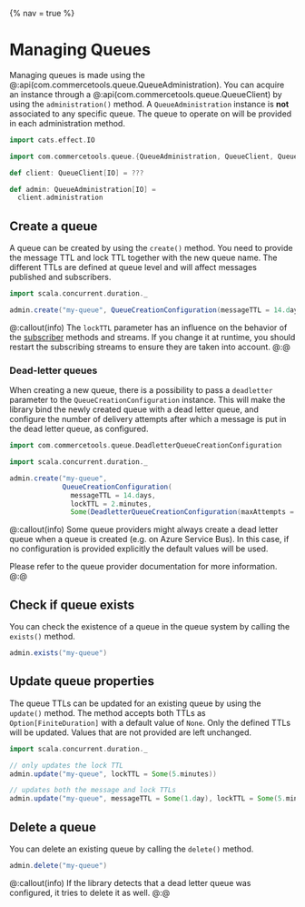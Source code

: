 {% nav = true %}
# Managing Queues

Managing queues is made using the @:api(com.commercetools.queue.QueueAdministration). You can acquire an instance through a @:api(com.commercetools.queue.QueueClient) by using the `administration()` method. A `QueueAdministration` instance is **not** associated to any specific queue. The queue to operate on will be provided in each administration method.

```scala mdoc
import cats.effect.IO

import com.commercetools.queue.{QueueAdministration, QueueClient, QueueCreationConfiguration}

def client: QueueClient[IO] = ???

def admin: QueueAdministration[IO] =
  client.administration
```

## Create a queue

A queue can be created by using the `create()` method.
You need to provide the message TTL and lock TTL together with the new queue name.
The different TTLs are defined at queue level and will affect messages published and subscribers.

```scala mdoc:compile-only
import scala.concurrent.duration._

admin.create("my-queue", QueueCreationConfiguration(messageTTL = 14.days, lockTTL = 2.minutes))
```

@:callout(info)
The `lockTTL` parameter has an influence on the behavior of the [subscriber][doc-subscribing] methods and streams. If you change it at runtime, you should restart the subscribing streams to ensure they are taken into account.
@:@

### Dead-letter queues

When creating a new queue, there is a possibility to pass a `deadletter` parameter to the `QueueCreationConfiguration` instance. This will make the library bind the newly created queue with a dead letter queue, and configure the number of delivery attempts after which a message is put in the dead letter queue, as configured.

```scala mdoc:compile-only
import com.commercetools.queue.DeadletterQueueCreationConfiguration

import scala.concurrent.duration._

admin.create("my-queue",
             QueueCreationConfiguration(
               messageTTL = 14.days,
               lockTTL = 2.minutes,
               Some(DeadletterQueueCreationConfiguration(maxAttempts = 100))))
```

@:callout(info)
Some queue providers might always create a dead letter queue when a queue is created (e.g. on Azure Service Bus). In this case, if no configuration is provided explicitly the default values will be used.

Please refer to the queue provider documentation for more information.
@:@

## Check if queue exists

You can check the existence of a queue in the queue system by calling the `exists()` method.

```scala mdoc:compile-only
admin.exists("my-queue")
```

## Update queue properties

The queue TTLs can be updated for an existing queue by using the `update()` method. The method accepts both TTLs as `Option[FiniteDuration]` with a default value of `None`. Only the defined TTLs will be updated. Values that are not provided are left unchanged.

```scala mdoc:compile-only
import scala.concurrent.duration._

// only updates the lock TTL
admin.update("my-queue", lockTTL = Some(5.minutes))

// updates both the message and lock TTLs
admin.update("my-queue", messageTTL = Some(1.day), lockTTL = Some(5.minutes))
```

## Delete a queue

You can delete an existing queue by calling the `delete()` method.

```scala mdoc:compile-only
admin.delete("my-queue")
```

@:callout(info)
If the library detects that a dead letter queue was configured, it tries to delete it as well.
@:@

[doc-subscribing]: subscribing.md
